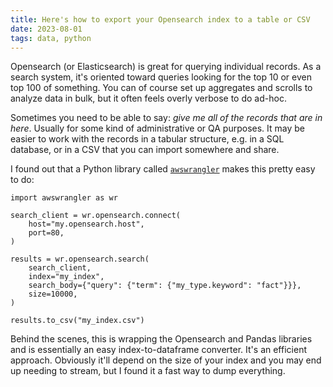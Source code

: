 ```yaml
---
title: Here's how to export your Opensearch index to a table or CSV
date: 2023-08-01
tags: data, python
---
```


Opensearch (or Elasticsearch) is great for querying individual records. As a search system, it's oriented toward queries looking for the top 10 or even top 100 of something. You can of course set up aggregates and scrolls to analyze data in bulk, but it often feels overly verbose to do ad-hoc.

Sometimes you need to be able to say: _give me all of the records that are in here_. Usually for some kind of administrative or QA purposes. It may be easier to work with the records in a tabular structure, e.g. in a SQL database, or in a CSV that you can import somewhere and share.

I found out that a Python library called [`awswrangler`](https://pypi.org/project/awswrangler/) makes this pretty easy to do:

```
import awswrangler as wr

search_client = wr.opensearch.connect(
    host="my.opensearch.host",
    port=80,
)

results = wr.opensearch.search(
    search_client,
    index="my_index",
    search_body={"query": {"term": {"my_type.keyword": "fact"}}},
    size=10000,
)

results.to_csv("my_index.csv")
```

Behind the scenes, this is wrapping the Opensearch and Pandas libraries and is essentially an easy index-to-dataframe converter. It's an efficient approach. Obviously it'll depend on the size of your index and you may end up needing to stream, but I found it a fast way to dump everything.
